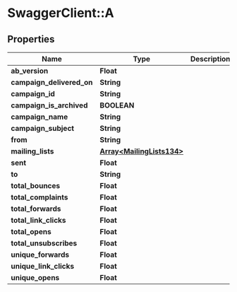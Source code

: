 # SwaggerClient::A

## Properties
Name | Type | Description | Notes
------------ | ------------- | ------------- | -------------
**ab_version** | **Float** |  | [optional] 
**campaign_delivered_on** | **String** |  | [optional] 
**campaign_id** | **String** |  | [optional] 
**campaign_is_archived** | **BOOLEAN** |  | [optional] 
**campaign_name** | **String** |  | [optional] 
**campaign_subject** | **String** |  | [optional] 
**from** | **String** |  | [optional] 
**mailing_lists** | [**Array&lt;MailingLists134&gt;**](MailingLists134.md) |  | [optional] 
**sent** | **Float** |  | [optional] 
**to** | **String** |  | [optional] 
**total_bounces** | **Float** |  | [optional] 
**total_complaints** | **Float** |  | [optional] 
**total_forwards** | **Float** |  | [optional] 
**total_link_clicks** | **Float** |  | [optional] 
**total_opens** | **Float** |  | [optional] 
**total_unsubscribes** | **Float** |  | [optional] 
**unique_forwards** | **Float** |  | [optional] 
**unique_link_clicks** | **Float** |  | [optional] 
**unique_opens** | **Float** |  | [optional] 


